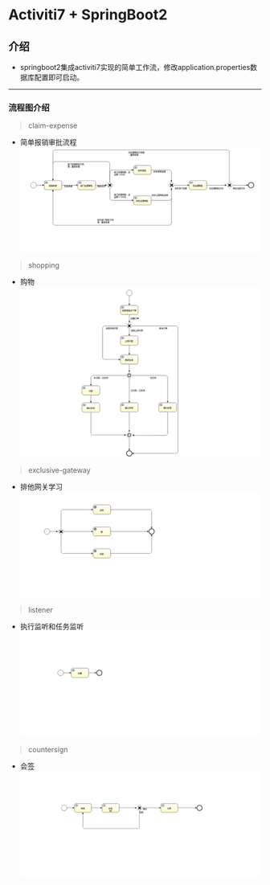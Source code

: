 # Activiti7 + SpringBoot2

## 介绍
* springboot2集成activiti7实现的简单工作流，修改application.properties数据库配置即可启动。

---

### 流程图介绍
>claim-expense
* 简单报销审批流程
![blockchain](src/main/resources/processes/claim-expense/claim-expense.png)

>shopping
* 购物
![blockchain](src/main/resources/processes/shopping/shopping.png)

>exclusive-gateway
* 排他网关学习
![blockchain](src/main/resources/processes/exclusive-gateway/exclusive-gateway.png)

>listener
* 执行监听和任务监听
![blockchain](src/main/resources/processes/listener/listener.png)

>countersign
* 会签
![blockchain](src/main/resources/processes/countersign/countersign.png)